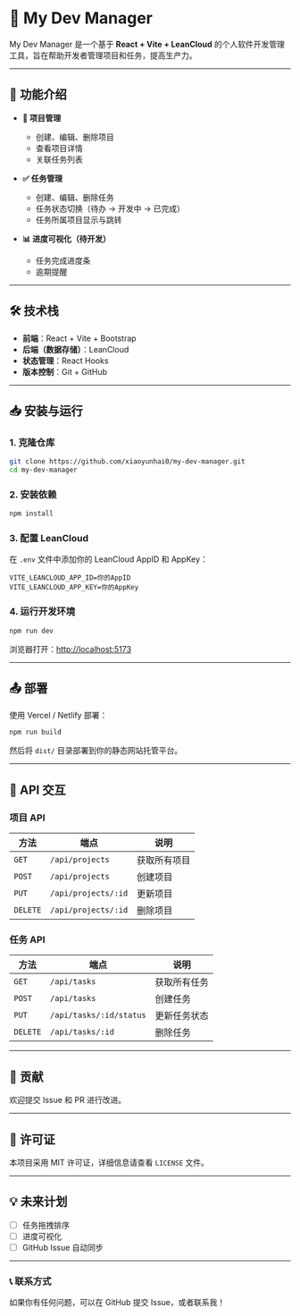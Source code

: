 # 📌 My Dev Manager

My Dev Manager 是一个基于 **React + Vite + LeanCloud** 的个人软件开发管理工具，旨在帮助开发者管理项目和任务，提高生产力。

---

## 🚀 功能介绍

- **📂 项目管理**
  - 创建、编辑、删除项目
  - 查看项目详情
  - 关联任务列表

- **✅ 任务管理**
  - 创建、编辑、删除任务
  - 任务状态切换（待办 → 开发中 → 已完成）
  - 任务所属项目显示与跳转

- **📊 进度可视化（待开发）**
  - 任务完成进度条
  - 逾期提醒

---

## 🛠️ 技术栈

- **前端**：React + Vite + Bootstrap
- **后端（数据存储）**：LeanCloud
- **状态管理**：React Hooks
- **版本控制**：Git + GitHub

---

## 📥 安装与运行

### **1. 克隆仓库**
```bash
git clone https://github.com/xiaoyunhai0/my-dev-manager.git
cd my-dev-manager
```

### **2. 安装依赖**
```bash
npm install
```

### **3. 配置 LeanCloud**
在 `.env` 文件中添加你的 LeanCloud AppID 和 AppKey：
```env
VITE_LEANCLOUD_APP_ID=你的AppID
VITE_LEANCLOUD_APP_KEY=你的AppKey
```

### **4. 运行开发环境**
```bash
npm run dev
```
浏览器打开：[http://localhost:5173](http://localhost:5173)

---

## 📤 部署

使用 Vercel / Netlify 部署：
```bash
npm run build
```
然后将 `dist/` 目录部署到你的静态网站托管平台。

---

## 📌 API 交互

### **项目 API**
| 方法 | 端点 | 说明 |
|------|------|------|
| `GET` | `/api/projects` | 获取所有项目 |
| `POST` | `/api/projects` | 创建项目 |
| `PUT` | `/api/projects/:id` | 更新项目 |
| `DELETE` | `/api/projects/:id` | 删除项目 |

### **任务 API**
| 方法 | 端点 | 说明 |
|------|------|------|
| `GET` | `/api/tasks` | 获取所有任务 |
| `POST` | `/api/tasks` | 创建任务 |
| `PUT` | `/api/tasks/:id/status` | 更新任务状态 |
| `DELETE` | `/api/tasks/:id` | 删除任务 |

---

## 🤝 贡献

欢迎提交 Issue 和 PR 进行改进。

---

## 📜 许可证

本项目采用 MIT 许可证，详细信息请查看 `LICENSE` 文件。

---

## 💡 未来计划

- [ ] 任务拖拽排序
- [ ] 进度可视化
- [ ] GitHub Issue 自动同步

---

### 📞 联系方式
如果你有任何问题，可以在 GitHub 提交 Issue，或者联系我！

